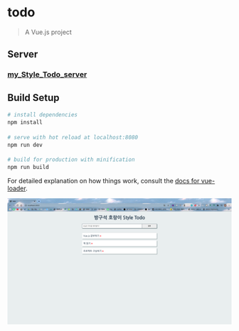 # todo

> A Vue.js project

## Server

### [my_Style_Todo_server](https://github.com/jeongnaehyeok/my_Style_Todo_server)

## Build Setup

``` bash
# install dependencies
npm install

# serve with hot reload at localhost:8080
npm run dev

# build for production with minification
npm run build
```

For detailed explanation on how things work, consult the [docs for vue-loader](http://vuejs.github.io/vue-loader).

![viewImage](image/view.png)

